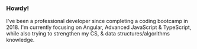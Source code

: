 ### Howdy!

I've been a professional developer since completing a coding bootcamp in 2018. I'm currently focusing on Angular, Advanced JavaScript & TypeScript, while also trying to strengthen my CS, & data structures/algorithms knowledge. 
